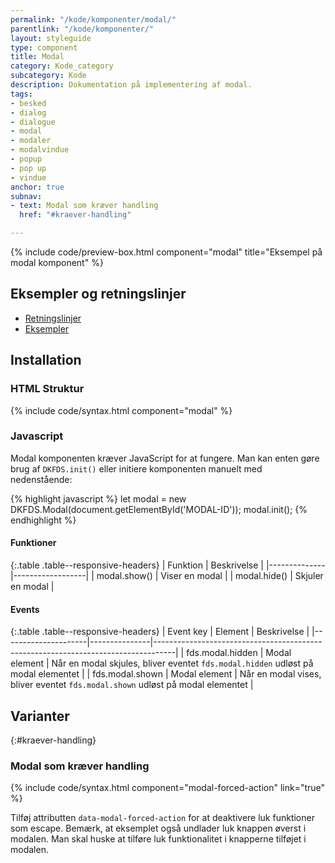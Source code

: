 ```yaml
---
permalink: "/kode/komponenter/modal/"
parentlink: "/kode/komponenter/"
layout: styleguide
type: component
title: Modal
category: Kode_category
subcategory: Kode
description: Dokumentation på implementering af modal.
tags:
- besked
- dialog
- dialogue
- modal
- modaler
- modalvindue
- popup
- pop up
- vindue
anchor: true
subnav:
- text: Modal som kræver handling
  href: "#kraever-handling"

---
```

{% include code/preview-box.html component="modal" title="Eksempel på modal komponent" %}

## Eksempler og retningslinjer
<ul class="nobullet-list">
    <li><a href="/komponenter/modal/#retningslinjer">Retningslinjer</a></li>
    <li><a href="/komponenter/modal/">Eksempler</a></li>
</ul>

## Installation

### HTML Struktur

{% include code/syntax.html component="modal" %}

### Javascript
Modal komponenten kræver JavaScript for at fungere. Man kan enten gøre brug af `DKFDS.init()` eller initiere komponenten manuelt med nedenstående:

{% highlight javascript %}
let modal = new DKFDS.Modal(document.getElementById('MODAL-ID'));
modal.init();
{% endhighlight %}

#### Funktioner

{:.table .table--responsive-headers}
| Funktion     | Beskrivelse      |
|--------------|------------------|
| modal.show() | Viser en modal   |
| modal.hide() | Skjuler en modal |

#### Events

{:.table .table--responsive-headers}
| Event key           | Element       | Beskrivelse                                                                       |
|---------------------|---------------|-----------------------------------------------------------------------------------|
| fds.modal.hidden    | Modal element | Når en modal skjules, bliver eventet `fds.modal.hidden` udløst på modal elementet |
| fds.modal.shown     | Modal element | Når en modal vises, bliver eventet `fds.modal.shown` udløst på modal elementet    |

## Varianter

{:#kraever-handling}
### Modal som kræver handling

{% include code/syntax.html component="modal-forced-action" link="true" %}

Tilføj attributten `data-modal-forced-action` for at deaktivere luk funktioner som escape. Bemærk, at eksemplet også undlader luk knappen øverst i modalen. Man skal huske at tilføre luk funktionalitet i knapperne tilføjet i modalen.